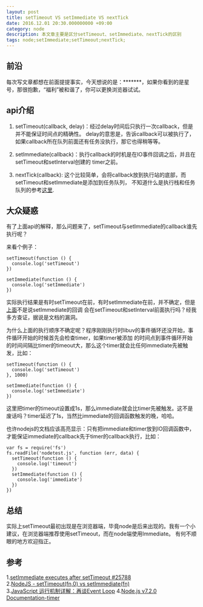 ```yaml
---
layout: post
title: setTimeout VS setImmediate VS nextTick
date: 2016.12.01 20:30.000000000 +09:00
category: node
description: 本文章主要是区分setTimeout、setImmediate、nextTick的区别
tags: node;setImmediate;setTimeout;nextTick;
---
```


## 前沿

每次写文章都想在前面提提事实，今天想说的是：*******，如果你看到的是星号，那很抱歉，“福利”被和谐了，你可以更换浏览器试试。


## api介绍

1. setTimeout(callback, delay)：经过delay时间后只执行一次callback，但是并不能保证时间点的精确性。
   delay的意思是，告诉callback可以被执行了，如果callback所在队列前面还有任务没执行，那它也得稍等等。

2. <div id="setImmediate">setImmediate(callback)：执行callback的时机是在IO事件回调之后，并且在setTimeout和setInterval创建的
   timer之前。</div>

3. nextTick(callback): 这个比较简单，会将callback放到执行站的底部，而setTimeout和setImmediate是添加到任务队列，
   不知道什么是执行栈和任务队列的参考[这里](http://www.ruanyifeng.com/blog/2014/10/event-loop.html).

## 大众疑惑

有了上面api的解释，那么问题来了，setTimeout与setImmediate的callback谁先执行呢？

来看个例子：

```
setTimeout(function () {
  console.log('setTimeout')
})

setImmediate(function () {
  console.log('setImmediate')
})
```

实际执行结果是有时setTimeout在前，有时setImmediate在前，并不确定，但是[上面](#setImmediate)不是说setImmediate的回调
会在setTimeout和setInterval前面执行吗？经我多方查证，据说是文档的漏洞。

为什么上面的执行顺序不确定呢？程序刚刚执行时libuv的事件循环还没开始，事件循环开始的时候首先会检查timer，如果timer被添加
的时间点到事件循环开始的时间间隔比timer的timeout大，那么这个timer就会比任何immediate先被触发，比如：

```
setTimeout(function () {
  console.log('setTimeout')
}, 1000)

setImmediate(function () {
  console.log('setImmediate')
})
```

这里把timer的timeout设置成1s，那么immediate就会比timer先被触发。这不是废话吗？timer延迟了1s，当然比immediate的回调函数触发的晚，哈哈。

也许nodejs的文档应该高亮显示：只有把immediate和timer放到IO回调函数中，才能保证immediate的callback先于timer的callback执行，比如：

```
var fs = require('fs')
fs.readFile('nodetest.js', function (err, data) {
  setTimeout(function () {
    console.log('timeout')
  })
  setImmediate(function () {
    console.log('immediate')
  })
})
```

## 总结

实际上setTimeout最初出现是在浏览器端，毕竟node是后来出现的。我有一个小建议，在浏览器端推荐使用setTimeout，而在node端使用Immediate。
有何不顺眼的地方欢迎指正。

## 参考

1.[setImmediate executes after setTimeout #25788](https://github.com/nodejs/node-v0.x-archive/issues/25788)<br/>
2.[NodeJS - setTimeout(fn,0) vs setImmediate(fn)](http://stackoverflow.com/questions/24117267/nodejs-settimeoutfn-0-vs-setimmediatefn)<br/>
3.[JavaScript 运行机制详解：再谈Event Loop](http://www.ruanyifeng.com/blog/2014/10/event-loop.html)
4.[Node.js v7.2.0 Documentation-timer](https://nodejs.org/api/timers.html)
